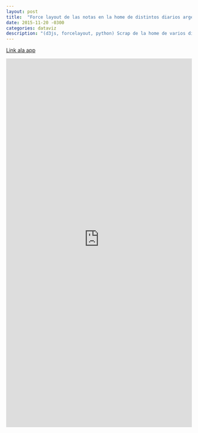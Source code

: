 ```yaml
---
layout: post
title:  "Force layout de las notas en la home de distintos diarios argentinos."
date: 2015-11-20 -0300
categories: dataviz
description: "(d3js, forcelayout, python) Scrap de la home de varios diarios argentinos vinculados por los tag de las noticias"
---
```

[Link ala app](http://forcenews.cbertelegni.com.ar/)
<iframe frameborder="0" width="100%" height="1000" scrolling="auto" src="http://forcenews.cbertelegni.com.ar/"> </iframe>
